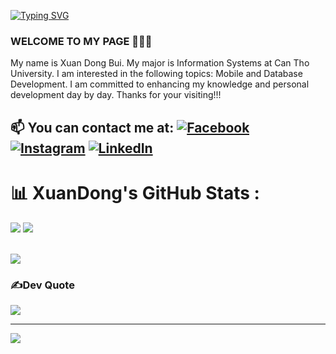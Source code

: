 <a href="https://git.io/typing-svg"><img src="https://readme-typing-svg.herokuapp.com?font=Fira+Code&weight=700&size=50&duration=3500&pause=1000&center=true&vCenter=true&random=false&width=1080&height=100&lines=Hi+Visitor!!!+%F0%9F%91%8B;I+am+XuanDongDev%F0%9F%A7%91%E2%80%8D%F0%9F%92%BB" alt="Typing SVG" /></a>

### WELCOME TO MY PAGE 👋👋👋
My name is Xuan Dong Bui. My major is Information Systems at Can Tho University. I am interested in the following topics: Mobile and Database Development. I am committed to enhancing my knowledge and personal development day by day. Thanks for your visiting!!!<br>
## 📫 You can contact me at: [![Facebook](https://img.shields.io/badge/Facebook-%231877F2.svg?logo=Facebook&logoColor=white)](https://facebook.com/nauXgnoD.Y) [![Instagram](https://img.shields.io/badge/Instagram-%23E4405F.svg?logo=Instagram&logoColor=white)](https://instagram.com/__xuandong) [![LinkedIn](https://img.shields.io/badge/LinkedIn-%230077B5.svg?logo=linkedin&logoColor=white)](https://linkedin.com/in/xuandongdev) 




# 📊 XuanDong's GitHub Stats :
<p alight="center">
<img src="https://github-readme-stats.vercel.app/api?username=XuanDongDev&theme=radical&hide_border=false&include_all_commits=true&count_private=false">
<img src="https://github-readme-stats.vercel.app/api/top-langs/?username=XuanDongDev&theme=radical&hide_border=false&include_all_commits=true&count_private=false&layout=compact">
</p></br><img src="https://github-readme-streak-stats.herokuapp.com/?user=XuanDongDev&theme=radical&hide_border=false">


### ✍️Dev Quote
![](https://quotes-github-readme.vercel.app/api?type=horizontal&theme=radical)

---
[![](https://visitcount.itsvg.in/api?id=XuanDongDev&icon=0&color=0)](https://visitcount.itsvg.in)